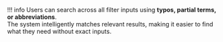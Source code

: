 <!-- TYPOS-CHECK --start -->
!!! info
    Users can search across all filter inputs using **typos, partial terms, or abbreviations**.  
    The system intelligently matches relevant results, making it easier to find what they need without exact inputs.

<!-- TYPOS-CHECK --end -->
